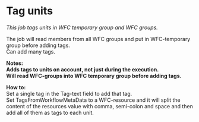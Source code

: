 # Tag units #

*This job tags units in WFC temporary group and WFC groups.*

The job will read members from all WFC groups and put in WFC-temporary group before adding tags.  
Can add many tags.



**Notes:   
Adds tags to units on account, not just during the execution.  
Will read WFC-groups into WFC temporary group before adding tags.**

**How to:**  
Set a single tag in the Tag-text field to add that tag.  
Set TagsFromWorkflowMetaData to a WFC-resource and it will split the content of the resources value with comma, semi-colon and space and then add all of them as tags to each unit.

